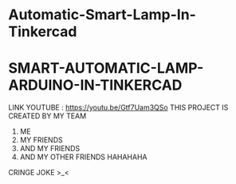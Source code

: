 # Automatic-Smart-Lamp-In-Tinkercad
# SMART-AUTOMATIC-LAMP-ARDUINO-IN-TINKERCAD
LINK YOUTUBE : https://youtu.be/Gtf7Uam3QSo
THIS PROJECT IS CREATED BY MY TEAM
1. ME
2. MY FRIENDS
3. AND MY FRIENDS
4. AND MY OTHER FRIENDS
HAHAHAHA

CRINGE JOKE >_<
